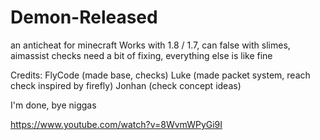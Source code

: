 # Demon-Released
an anticheat for minecraft
Works with 1.8 / 1.7, can false with slimes, aimassist checks need a bit of fixing, everything else is like fine

Credits:
FlyCode (made base, checks)
Luke (made packet system, reach check inspired by firefly)
Jonhan (check concept ideas)

I'm done, bye niggas

https://www.youtube.com/watch?v=8WvmWPyGi9I
